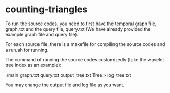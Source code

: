 # counting-triangles

To run the source codes, you need to first have the temporal graph file, graph.txt and the query file, query.txt (We have already provided the example graph file and query file). 

For each source file, there is a makefile for compiling the source codes and a run.sh for running.

The command of running the source codes customizedly (take the wavelet tree index as an example):

./main graph.txt query.txt output_tree.txt Tree > log_tree.txt

You may change the output file and log file as you want.
